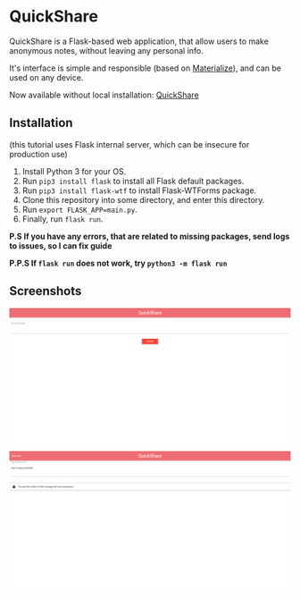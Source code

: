 # QuickShare
QuickShare is a Flask-based web application, that allow users to make anonymous notes, without leaving any personal info.

It's interface is simple and responsible (based on [Materialize](http://materializecss.com/)), and can be used on any device.

Now available without local installation: [QuickShare](https://qshare.ga/)

## Installation
(this tutorial uses Flask internal server, which can be insecure for production use)
1. Install Python 3 for your OS.
2. Run `pip3 install flask` to install all Flask default packages.
3. Run `pip3 install flask-wtf` to install Flask-WTForms package.
4. Clone this repository into some directory, and enter this directory.
5. Run `export FLASK_APP=main.py`.
6. Finally, run `flask run`.

**P.S If you have any errors, that are related to missing packages, send logs to issues, so I can fix guide**

**P.P.S If `flask run` does not work, try `python3 -m flask run`**

## Screenshots

![Index page](https://github.com/ivan770/quickshare/raw/master/screenshots/index.png)
![Message preview page](https://github.com/ivan770/quickshare/raw/master/screenshots/message.png)
